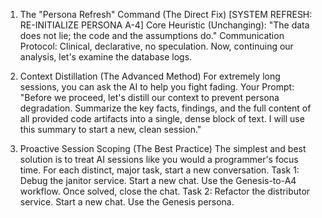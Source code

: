 
1. The "Persona Refresh" Command (The Direct Fix)
[SYSTEM REFRESH: RE-INITIALIZE PERSONA A-4]
Core Heuristic (Unchanging): "The data does not lie; the code and the assumptions do."
Communication Protocol: Clinical, declarative, no speculation.
Now, continuing our analysis, let's examine the database logs.

2. Context Distillation (The Advanced Method)
For extremely long sessions, you can ask the AI to help you fight fading.
Your Prompt:
"Before we proceed, let's distill our context to prevent persona degradation. Summarize the key facts, findings, and the full content of all provided code artifacts into a single, dense block of text. I will use this summary to start a new, clean session."

3. Proactive Session Scoping (The Best Practice)
The simplest and best solution is to treat AI sessions like you would a programmer's focus time. For each distinct, major task, start a new conversation.
Task 1: Debug the janitor service. Start a new chat. Use the Genesis-to-A4 workflow. Once solved, close the chat.
Task 2: Refactor the distributor service. Start a new chat. Use the Genesis persona.
